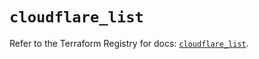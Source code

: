 # `cloudflare_list`

Refer to the Terraform Registry for docs: [`cloudflare_list`](https://registry.terraform.io/providers/cloudflare/cloudflare/4.40.0/docs/resources/list).
